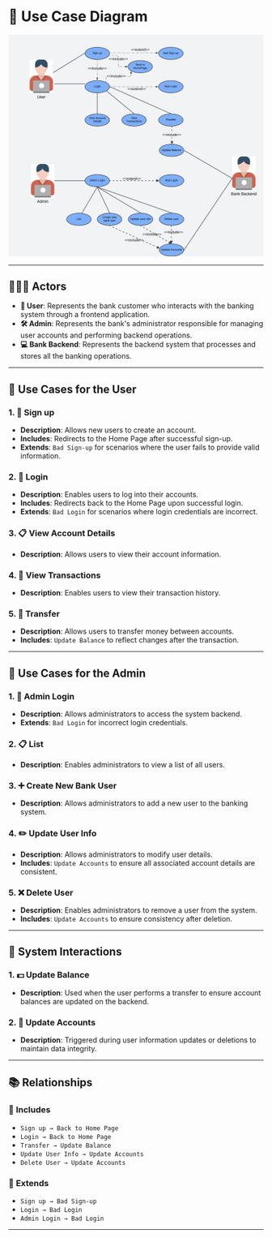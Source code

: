 # 🎯 **Use Case Diagram**

![Use Case Diagram](images/usecase.png)

---

## 🧑‍🤝‍🧑 **Actors**
- **👤 User**: Represents the bank customer who interacts with the banking system through a frontend application.
- **🛠️ Admin**: Represents the bank's administrator responsible for managing user accounts and performing backend operations.
- **💻 Bank Backend**: Represents the backend system that processes and stores all the banking operations.

---

## 🌟 **Use Cases for the User**

### 1. 🔑 Sign up
- **Description**: Allows new users to create an account.
- **Includes**: Redirects to the Home Page after successful sign-up.
- **Extends**: `Bad Sign-up` for scenarios where the user fails to provide valid information.

### 2. 🔐 Login
- **Description**: Enables users to log into their accounts.
- **Includes**: Redirects back to the Home Page upon successful login.
- **Extends**: `Bad Login` for scenarios where login credentials are incorrect.

### 3. 📋 View Account Details
- **Description**: Allows users to view their account information.

### 4. 📜 View Transactions
- **Description**: Enables users to view their transaction history.

### 5. 💸 Transfer
- **Description**: Allows users to transfer money between accounts.
- **Includes**: `Update Balance` to reflect changes after the transaction.

---

## 🌟 **Use Cases for the Admin**

### 1. 🔐 Admin Login
- **Description**: Allows administrators to access the system backend.
- **Extends**: `Bad Login` for incorrect login credentials.

### 2. 📋 List
- **Description**: Enables administrators to view a list of all users.

### 3. ➕ Create New Bank User
- **Description**: Allows administrators to add a new user to the banking system.

### 4. ✏️ Update User Info
- **Description**: Allows administrators to modify user details.
- **Includes**: `Update Accounts` to ensure all associated account details are consistent.

### 5. ❌ Delete User
- **Description**: Enables administrators to remove a user from the system.
- **Includes**: `Update Accounts` to ensure consistency after deletion.

---

## 🔄 **System Interactions**

### 1. 💵 Update Balance
- **Description**: Used when the user performs a transfer to ensure account balances are updated on the backend.

### 2. 🔄 Update Accounts
- **Description**: Triggered during user information updates or deletions to maintain data integrity.

---

## 📚 **Relationships**

### 🔗 **Includes**
- `Sign up → Back to Home Page`
- `Login → Back to Home Page`
- `Transfer → Update Balance`
- `Update User Info → Update Accounts`
- `Delete User → Update Accounts`

### 🔗 **Extends**
- `Sign up → Bad Sign-up`
- `Login → Bad Login`
- `Admin Login → Bad Login`

---
